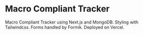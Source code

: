 # Macro Compliant Tracker

Macro Compliant Tracker using Next.js and MongoDB. Styling with Tailwindcss. Forms handled by Formik. Deployed on Vercel. 

